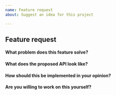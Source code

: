 ```yaml
---
name: Feature request
about: Suggest an idea for this project

---
```


<!-- Please don't delete this template or we'll close your issue -->
<!-- Before creating an issue please make sure you are using the latest version of MdPress. -->

## Feature request

#### What problem does this feature solve?

#### What does the proposed API look like?

#### How should this be implemented in your opinion?

#### Are you willing to work on this yourself?

